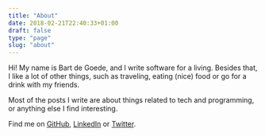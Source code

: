 ```yaml
---
title: "About"
date: 2018-02-21T22:40:33+01:00
draft: false
type: "page"
slug: "about"
---
```


Hi! My name is Bart de Goede, and I write software for a living. Besides that, I like a lot of other things, such as traveling, eating (nice) food or go for a drink with my friends.

Most of the posts I write are about things related to tech and programming, or anything else I find interesting.

Find me on [GitHub](https://github.com/bartdegoede), [LinkedIn](https://www.linkedin.com/in/bart-de-goede-597a5232/) or [Twitter](https://twitter.com/bartdegoede).
